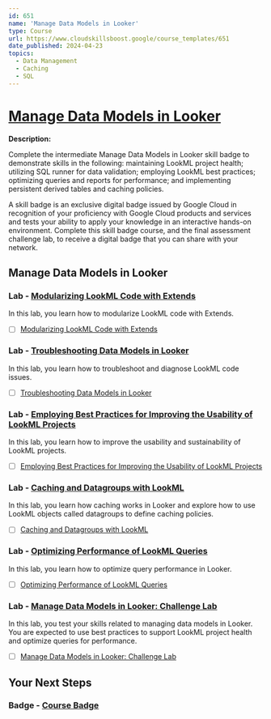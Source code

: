 ```yaml
---
id: 651
name: 'Manage Data Models in Looker'
type: Course
url: https://www.cloudskillsboost.google/course_templates/651
date_published: 2024-04-23
topics:
  - Data Management
  - Caching
  - SQL
---
```


# [Manage Data Models in Looker](https://www.cloudskillsboost.google/course_templates/651)

**Description:**

Complete the intermediate Manage Data Models in Looker skill badge to demonstrate skills in the following: maintaining LookML project health; utilizing SQL runner for data validation; employing LookML best practices; optimizing queries and reports for performance; and implementing persistent derived tables and caching policies.

A skill badge is an exclusive digital badge issued by Google Cloud in recognition of your proficiency with Google Cloud products and services and tests your ability to apply your knowledge in an interactive hands-on environment. Complete this skill badge course, and the final assessment challenge lab, to receive a digital badge that you can share with your network.

## Manage Data Models in Looker

### Lab - [Modularizing LookML Code with Extends](https://www.cloudskillsboost.google/course_templates/651/labs/469565)

In this lab, you learn how to modularize LookML code with Extends.

* [ ] [Modularizing LookML Code with Extends](../labs/Modularizing-LookML-Code-with-Extends.md)

### Lab - [Troubleshooting Data Models in Looker](https://www.cloudskillsboost.google/course_templates/651/labs/469566)

In this lab, you learn how to troubleshoot and diagnose LookML code issues.

* [ ] [Troubleshooting Data Models in Looker](../labs/Troubleshooting-Data-Models-in-Looker.md)

### Lab - [Employing Best Practices for Improving the Usability of LookML Projects](https://www.cloudskillsboost.google/course_templates/651/labs/469567)

In this lab, you learn how to improve the usability and sustainability of LookML projects.

* [ ] [Employing Best Practices for Improving the Usability of LookML Projects](../labs/Employing-Best-Practices-for-Improving-the-Usability-of-LookML-Projects.md)

### Lab - [Caching and Datagroups with LookML](https://www.cloudskillsboost.google/course_templates/651/labs/469568)

In this lab, you learn how caching works in Looker and explore how to use LookML objects called datagroups to define caching policies.

* [ ] [Caching and Datagroups with LookML](../labs/Caching-and-Datagroups-with-LookML.md)

### Lab - [Optimizing Performance of LookML Queries](https://www.cloudskillsboost.google/course_templates/651/labs/469569)

In this lab, you learn how to optimize query performance in Looker.

* [ ] [Optimizing Performance of LookML Queries](../labs/Optimizing-Performance-of-LookML-Queries.md)

### Lab - [Manage Data Models in Looker: Challenge Lab](https://www.cloudskillsboost.google/course_templates/651/labs/469570)

In this lab, you test your skills related to managing data models in Looker. You are expected to use best practices to support LookML project health and optimize queries for performance.

* [ ] [Manage Data Models in Looker: Challenge Lab](../labs/Manage-Data-Models-in-Looker-Challenge-Lab.md)

## Your Next Steps

### Badge - [Course Badge](https://www.cloudskillsboost.google)
